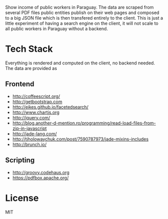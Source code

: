 Show income of public workers in Paraguay. The data are scraped from several PDF files public entities publish on their web pages and composed to a big JSON file which is then transfered entirely to the client. This is just a little experiment of having a search engine on the client, it will not scale to all public workers in Paraguay without a backend.

# Tech Stack
Everything is rendered and computed on the client, no backend needed. The data are provided as 

## Frontend
* http://coffeescript.org/
* http://getbootstrap.com
* http://eikes.github.io/facetedsearch/
* http://www.chartjs.org
* http://jquery.com/
* http://blog.another-d-mention.ro/programming/read-load-files-from-zip-in-javascript
* http://jade-lang.com/
* http://tjholowaychuk.com/post/7590787973/jade-mixins-includes
* http://brunch.io/

## Scripting
* http://groovy.codehaus.org
* https://pdfbox.apache.org/

# License
MIT